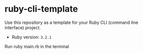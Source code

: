 # ruby-cli-template

Use this repository as a template for your Ruby CLI (command line interface) project.

- Ruby version: `3.2.1`

Run ruby main.rb in the terminal
